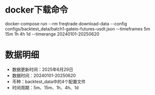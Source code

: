 # docker下载命令
docker-compose run --rm freqtrade download-data --config configs/backtest_data/batch1-gateio-futures-usdt.json --timeframes 5m 15m 1h 4h 1d --timerange 20240101-20250620

# 数据明细
- 数据更新时间：2025年6月29日
- 数据时间：20240101-20250620
- 币种：backtest_data中的4个配置文件
- 时间周期：5m、15m、1h、4h、1d